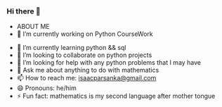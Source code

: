 ### Hi there 👋
 * ABOUT ME
* 🔭 I’m currently working on Python CourseWork
- 🌱 I’m currently learning python && sql
- 👯 I’m looking to collaborate on python projects
- 🤔 I’m looking for help with any python problems that I may have
- 💬 Ask me about anything to do with mathematics 
- 📫 How to reach me: isaacparsanka@gmail.com
- 😄 Pronouns: he/him
- ⚡ Fun fact: mathematics is my second language after mother tongue
